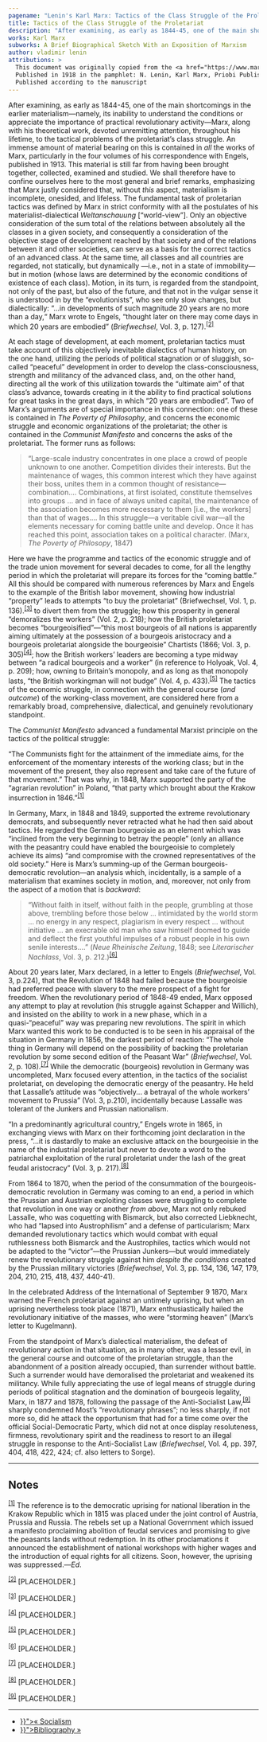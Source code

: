 ```yaml
---
pagename: "Lenin's Karl Marx: Tactics of the Class Struggle of the Proletariat"
title: Tactics of the Class Struggle of the Proletariat
description: "After examining, as early as 1844-45, one of the main shortcomings in the earlier materialism—namely, its inability to understand the conditions or appreciate the importance of practical revolutionary activity—Marx, along with his theoretical work, devoted unremitting attention, throughout his lifetime, to the tactical problems of the proletariat’s class struggle. An immense amount of material bearing on this is contained in all the works of Marx, particularly in the four volumes of his correspondence with Engels, published in 1913."
works: Karl Marx
subworks: A Brief Biographical Sketch With an Exposition of Marxism
author: vladimir lenin
attributions: >
  This document was originally copied from the <a href="https://www.marxists.org/archive/lenin/works/1914/granat/ch05.htm">Marxist Internet Archive</a>.<br><br>
  Published in 1918 in the pamphlet: N. Lenin, Karl Marx, Priobi Publishers, Moscow<br>
  Published according to the manuscript
---
```


After examining, as early as 1844-45, one of the main shortcomings in the earlier materialism—namely, its inability to understand the conditions or appreciate the importance of practical revolutionary activity—Marx, along with his theoretical work, devoted unremitting attention, throughout his lifetime, to the tactical problems of the proletariat’s class struggle. An immense amount of material bearing on this is contained in *all* the works of Marx, particularly in the four volumes of his correspondence with Engels, published in 1913. This material is still far from having been brought together, collected, examined and studied. We shall therefore have to confine ourselves here to the most general and brief remarks, emphasizing that Marx justly considered that, without *this* aspect, materialism is incomplete, onesided, and lifeless. The fundamental task of proletarian tactics was defined by Marx in strict conformity with all the postulates of his materialist-dialectical *Weltanschauung* [“world-view”]. Only an objective consideration of the sum total of the relations between absolutely all the classes in a given society, and consequently a consideration of the objective stage of development reached by that society and of the relations between it and other societies, can serve as a basis for the correct tactics of an advanced class. At the same time, all classes and all countries are regarded, not statically, but dynamically —i.e., not in a state of immobility—but in motion (whose laws are determined by the economic conditions of existence of each class). Motion, in its turn, is regarded from the standpoint, not only of the past, but also of the future, and that not in the vulgar sense it is understood in by the “evolutionists”, who see only slow changes, but dialectically: “...in developments of such magnitude 20 years are no more than a day,“ Marx wrote to Engels, “thought later on there may come days in which 20 years are embodied” (*Briefwechsel*, Vol. 3, p. 127).<sup><a href="#2">[2]</a></sup>

At each stage of development, at each moment, proletarian tactics must take account of this objectively inevitable dialectics of human history, on the one hand, utilizing the periods of political stagnation or of sluggish, so-called “peaceful” development in order to develop the class-consciousness, strength and militancy of the advanced class, and, on the other hand, directing all the work of this utilization towards the “ultimate aim” of that class’s advance, towards creating in it the ability to find practical solutions for great tasks in the great days, in which “20 years are embodied”. Two of Marx’s arguments are of special importance in this connection: one of these is contained in *The Poverty of Philosophy*, and concerns the economic struggle and economic organizations of the proletariat; the other is contained in the *Communist Manifesto* and concerns the asks of the proletariat. The former runs as follows:

> “Large-scale industry concentrates in one place a crowd of people unknown to one another. Competition divides their interests. But the maintenance of wages, this common interest which they have against their boss, unites them in a common thought of resistance—combination.... Combinations, at first isolated, constitute themselves into groups ... and in face of always united capital, the maintenance of the association becomes more necessary to them [i.e., the workers] than that of wages.... In this struggle—a veritable civil war—all the elements necessary for coming battle unite and develop. Once it has reached this point, association takes on a political character. (Marx, *The Poverty of Philosopy*, 1847)

Here we have the programme and tactics of the economic struggle and of the trade union movement for several decades to come, for all the lengthy period in which the proletariat will prepare its forces for the “coming battle.” All this should be compared with numerous references by Marx and Engels to the example of the British labor movement, showing how industrial “property” leads to attempts “to buy the proletariat” (Briefwechsel, Vol. 1, p. 136).<sup><a href="#3">[3]</a></sup> to divert them from the struggle; how this prosperity in general “demoralizes the workers” (Vol. 2, p. 218); how the British proletariat becomes “bourgeoisified”—“this most bourgeois of all nations is apparently aiming ultimately at the possession of a bourgeois aristocracy and a bourgeois proletariat alongside the bourgeoisie” Chartists (1866; Vol. 3, p. 305)<sup><a href="#4">[4]</a></sup>; how the British workers’ leaders are becoming a type midway between “a radical bourgeois and a worker” (in reference to Holyoak, Vol. 4, p. 209); how, owning to Britain’s monopoly, and as long as that monopoly lasts, “the British workingman will not budge” (Vol. 4, p. 433).<sup><a href="#5">[5]</a></sup> The tactics of the economic struggle, in connection with the general course (*and outcome*) of the working-class movement, are considered here from a remarkably broad, comprehensive, dialectical, and genuinely revolutionary standpoint.

The *Communist Manifesto* advanced a fundamental Marxist principle on the tactics of the political struggle:

“The Communists fight for the attainment of the immediate aims, for the enforcement of the momentary interests of the working class; but in the movement of the present, they also represent and take care of the future of that movement.” That was why, in 1848, Marx supported the party of the “agrarian revolution” in Poland, “that party which brought about the Krakow insurrection in 1846.”<sup><a href="#1">[1]</a></sup>

In Germany, Marx, in 1848 and 1849, supported the extreme revolutionary democrats, and subsequently never retracted what he had then said about tactics. He regarded the German bourgeoisie as an element which was “inclined from the very beginning to betray the people” (only an alliance with the peasantry could have enabled the bourgeoisie to completely achieve its aims) “and compromise with the crowned representatives of the old society.” Here is Marx’s summing-up of the German bourgeois-democratic revolution—an analysis which, incidentally, is a sample of a materialism that examines society in motion, and, moreover, not only from the aspect of a motion that is *backward*:

> “Without faith in itself, without faith in the people, grumbling at those above, trembling before those below ... intimidated by the world storm ... no energy in any respect, plagiarism in every respect ... without initiative ... an execrable old man who saw himself doomed to guide and deflect the first youthful impulses of a robust people in his own senile interests....” (*Neue Rheinische Zeitung*, 1848; see *Literarischer Nachlass*, Vol. 3, p. 212.)<sup><a href="#6">[6]</a></sup>

About 20 years later, Marx declared, in a letter to Engels (*Briefwechsel*, Vol. 3, p.224), that the Revolution of 1848 had failed because the bourgeoisie had preferred peace with slavery to the mere prospect of a fight for freedom. When the revolutionary period of 1848-49 ended, Marx opposed any attempt to play at revolution (his struggle against Schapper and Willich), and insisted on the ability to work in a new phase, which in a quasi-“peaceful” way was preparing new revolutions. The spirit in which Marx wanted this work to be conducted is to be seen in his appraisal of the situation in Germany in 1856, the darkest period of reaction: “The whole thing in Germany will depend on the possibility of backing the proletarian revolution by some second edition of the Peasant War” (*Briefwechsel*, Vol. 2, p. 108).<sup><a href="#7">[7]</a></sup> While the democratic (bourgeois) revolution in Germany was uncompleted, Marx focused every attention, in the tactics of the socialist proletariat, on developing the democratic energy of the peasantry. He held that Lassalle’s attitude was “objectively... a betrayal of the whole workers’ movement to Prussia” (Vol. 3, p.210), incidentally because Lassalle was tolerant of the Junkers and Prussian nationalism.

“In a predominantly agricultural country,” Engels wrote in 1865, in exchanging views with Marx on their forthcoming joint declaration in the press, “...it is dastardly to make an exclusive attack on the bourgeoisie in the name of the industrial proletariat but never to devote a word to the patriarchal exploitation of the rural proletariat under the lash of the great feudal aristocracy” (Vol. 3, p. 217).<sup><a href="#8">[8]</a></sup>

From 1864 to 1870, when the period of the consummation of the bourgeois-democratic revolution in Germany was coming to an end, a period in which the Prussian and Austrian exploiting classes were struggling to complete that revolution in one way or another *from above*, Marx not only rebuked Lassalle, who was coquetting with Bismarck, but also corrected Liebknecht, who had “lapsed into Austrophilism” and a defense of particularism; Marx demanded revolutionary tactics which would combat with equal ruthlessness both Bismarck and the Austrophiles, tactics which would not be adapted to the “victor”—the Prussian Junkers—but would immediately renew the revolutionary struggle against him *despite the conditions* created by the Prussian military victories (*Briefwechsel*, Vol. 3, pp. 134, 136, 147, 179, 204, 210, 215, 418, 437, 440-41).

In the celebrated Address of the International of September 9 1870, Marx warned the French proletariat against an untimely uprising, but when an uprising nevertheless took place (1871), Marx enthusiastically hailed the revolutionary initiative of the masses, who were “storming heaven” (Marx’s letter to Kugelmann).

From the standpoint of Marx’s dialectical materialism, the defeat of revolutionary action in that situation, as in many other, was a lesser evil, in the general course and outcome of the proletarian struggle, than the abandonment of a position already occupied, than surrender without battle. Such a surrender would have demoralised the proletariat and weakened its militancy. While fully appreciating the use of legal means of struggle during periods of political stagnation and the domination of bourgeois legality, Marx, in 1877 and 1878, following the passage of the Anti-Socialist Law,<sup><a href="#9">[9]</a></sup> sharply condemned Most’s “revolutionary phrases”; no less sharply, if not more so, did he attack the opportunism that had for a time come over the official Social-Democratic Party, which did not at once display resoluteness, firmness, revolutionary spirit and the readiness to resort to an illegal struggle in response to the Anti-Socialist Law (*Briefwechsel*, Vol. 4, pp. 397, 404, 418, 422, 424; cf. also letters to Sorge).

<hr>

## Notes

<sup><a name="1" href="#1">[1]</a></sup> The reference is to the democratic uprising for national liberation in the Krakow Republic which in 1815 was placed under the joint control of Austria, Prussia and Russia. The rebels set up a National Government which issued a manifesto proclaiming abolition of feudal services and promising to give the peasants lands without redemption. In its other proclamations it announced the establishment of national workshops with higher wages and the introduction of equal rights for all citizens. Soon, however, the uprising was suppressed.—*Ed*.

<sup><a name="2" href="#2">[2]</a></sup> [PLACEHOLDER.]

<sup><a name="3" href="#3">[3]</a></sup> [PLACEHOLDER.]

<sup><a name="4" href="#4">[4]</a></sup> [PLACEHOLDER.]

<sup><a name="5" href="#5">[5]</a></sup> [PLACEHOLDER.]

<sup><a name="6" href="#6">[6]</a></sup> [PLACEHOLDER.]

<sup><a name="7" href="#7">[7]</a></sup> [PLACEHOLDER.]

<sup><a name="8" href="#8">[8]</a></sup> [PLACEHOLDER.]

<sup><a name="9" href="#9">[9]</a></sup> [PLACEHOLDER.]

<hr>

<ul class="nav-links">
    <li><a href="{{< ref "socialism.md" >}}">« Socialism</li>
    <li><a href="{{< ref "_index.md" >}}">Bibliography »</a></li>
</ul>